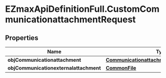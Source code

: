 # EZmaxApiDefinitionFull.CustomCommunicationattachmentRequest

## Properties

Name | Type | Description | Notes
------------ | ------------- | ------------- | -------------
**objCommunicationattachment** | [**CommunicationattachmentRequestCompound**](CommunicationattachmentRequestCompound.md) |  | [optional] 
**objCommunicationexternalattachment** | [**CommonFile**](CommonFile.md) |  | [optional] 


